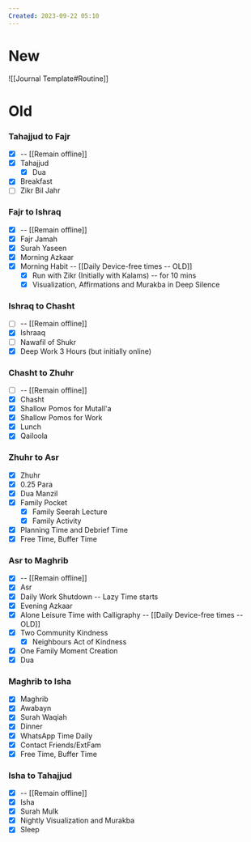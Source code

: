 ```yaml
---
Created: 2023-09-22 05:10
---
```

# New
![[Journal Template#Routine]]
# Old
### Tahajjud to Fajr 
- [x] -- [[Remain offline]]
- [x] Tahajjud
	- [x] Dua
- [x] Breakfast
- [ ] Zikr Bil Jahr
### Fajr to Ishraq 
- [x] -- [[Remain offline]]
- [x] Fajr Jamah
- [x] Surah Yaseen
- [x] Morning Azkaar
- [x] Morning Habit -- [[Daily Device-free times -- OLD]]
	- [x] Run with Zikr (Initially with Kalams) -- for 10 mins
	- [x] Visualization, Affirmations and Murakba in Deep Silence
### Ishraq to Chasht 
- [ ] -- [[Remain offline]]
- [x] Ishraaq
- [ ] Nawafil of Shukr
- [x] Deep Work 3 Hours (but initially online)
### Chasht to Zhuhr 
- [ ] -- [[Remain offline]]
- [x] Chasht
- [x] Shallow Pomos for Mutall'a
- [x] Shallow Pomos for Work
- [x] Lunch
- [x] Qailoola
### Zhuhr to Asr
- [x] Zhuhr
- [x] 0.25 Para
- [x] Dua Manzil
- [x] Family Pocket
	- [x] Family Seerah Lecture
	- [x] Family Activity
- [x] Planning Time and Debrief Time
- [x] Free Time, Buffer Time
### Asr to Maghrib
- [x] -- [[Remain offline]]
- [x] Asr
- [x] Daily Work Shutdown -- Lazy Time starts
- [x] Evening Azkaar
- [x] Alone Leisure Time with Calligraphy -- [[Daily Device-free times -- OLD]]
- [x] Two Community Kindness
	- [x] Neighbours Act of Kindness
- [x] One Family Moment Creation
- [x] Dua
### Maghrib to Isha 
- [x] Maghrib
- [x] Awabayn
- [x] Surah Waqiah
- [x] Dinner
- [x] WhatsApp Time Daily
- [x] Contact Friends/ExtFam
- [x] Free Time, Buffer Time

### Isha to Tahajjud 
- [x] -- [[Remain offline]]
- [x] Isha
- [x] Surah Mulk
- [x] Nightly Visualization and Murakba
- [x] Sleep

